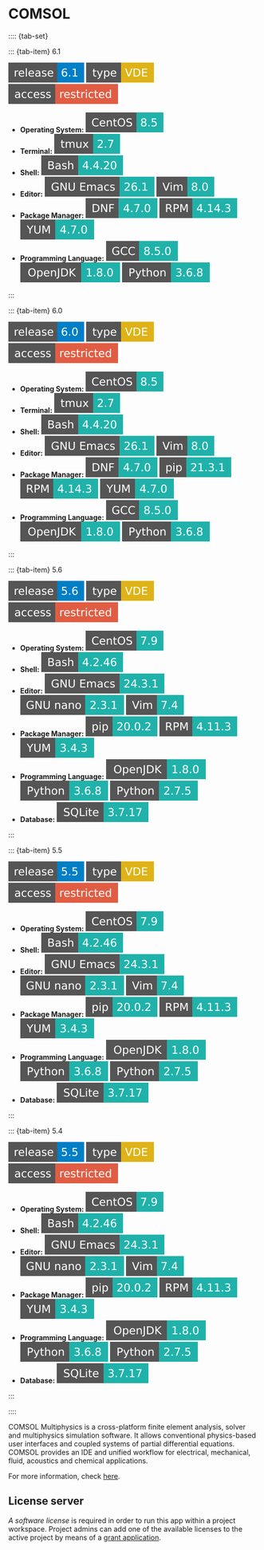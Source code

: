 # COMSOL

:::: {tab-set}

::: {tab-item} 6.1

[![COMSOL v6.1](badges/release-6.1-blue.svg)](https://cloud.sdu.dk/app/jobs/create?app=comsol&version=6.1)
![type](badges/type-VDE-yellow.svg)
![access](badges/access-restricted-red.svg)
* **Operating System:** ![](./badges/CentOS-8.5-lightseagreen.svg)
* **Terminal:** ![](./badges/tmux-2.7-lightseagreen.svg)
* **Shell:** ![](./badges/bash-4.4.20-lightseagreen.svg)
* **Editor:** ![](./badges/emacs-26.1-lightseagreen.svg) ![](./badges/vim-8.0-lightseagreen.svg)
* **Package Manager:** ![](./badges/dnf-4.7.0-lightseagreen.svg) ![](./badges/rpm-4.14.3-lightseagreen.svg) ![](./badges/yum-4.7.0-lightseagreen.svg)
* **Programming Language:** ![](./badges/GCC-8.5.0-lightseagreen.svg) ![](./badges/OpenJDK-1.8.0-lightseagreen.svg) ![](./badges/Python-3.6.8-lightseagreen.svg)

:::

::: {tab-item} 6.0

[![COMSOL v6.0](badges/release-6.0-blue.svg)](https://cloud.sdu.dk/app/jobs/create?app=comsol&version=6.0)
![type](badges/type-VDE-yellow.svg)
![access](badges/access-restricted-red.svg)
* **Operating System:** ![](./badges/CentOS-8.5-lightseagreen.svg)
* **Terminal:** ![](./badges/tmux-2.7-lightseagreen.svg)
* **Shell:** ![](./badges/bash-4.4.20-lightseagreen.svg)
* **Editor:** ![](./badges/emacs-26.1-lightseagreen.svg) ![](./badges/vim-8.0-lightseagreen.svg)
* **Package Manager:** ![](./badges/dnf-4.7.0-lightseagreen.svg) ![](./badges/pip-21.3.1-lightseagreen.svg) ![](./badges/rpm-4.14.3-lightseagreen.svg) ![](./badges/yum-4.7.0-lightseagreen.svg)
* **Programming Language:** ![](./badges/GCC-8.5.0-lightseagreen.svg) ![](./badges/OpenJDK-1.8.0-lightseagreen.svg) ![](./badges/Python-3.6.8-lightseagreen.svg)

:::

::: {tab-item} 5.6

[![COMSOL v5.6](badges/release-5.6-blue.svg)](https://cloud.sdu.dk/app/jobs/create?app=comsol&version=5.6)
![type](badges/type-VDE-yellow.svg)
![access](badges/access-restricted-red.svg)
* **Operating System:** ![](./badges/CentOS-7.9-lightseagreen.svg)
* **Shell:** ![](./badges/bash-4.2.46-lightseagreen.svg)
* **Editor:** ![](./badges/emacs-24.3.1-lightseagreen.svg) ![](./badges/nano-2.3.1-lightseagreen.svg) ![](./badges/vim-7.4-lightseagreen.svg)
* **Package Manager:** ![](./badges/pip-20.0.2-lightseagreen.svg) ![](./badges/rpm-4.11.3-lightseagreen.svg) ![](./badges/yum-3.4.3-lightseagreen.svg)
* **Programming Language:** ![](./badges/OpenJDK-1.8.0-lightseagreen.svg) ![](./badges/Python-3.6.8-lightseagreen.svg) ![](./badges/Python-2.7.5-lightseagreen.svg)
* **Database:** ![](./badges/SQLite-3.7.17-lightseagreen.svg)

:::

::: {tab-item} 5.5

[![COMSOL v5.5](badges/release-5.5-blue.svg)](https://cloud.sdu.dk/app/jobs/create?app=comsol&version=5.5)
![type](badges/type-VDE-yellow.svg)
![access](badges/access-restricted-red.svg)
* **Operating System:** ![](./badges/CentOS-7.9-lightseagreen.svg)
* **Shell:** ![](./badges/bash-4.2.46-lightseagreen.svg)
* **Editor:** ![](./badges/emacs-24.3.1-lightseagreen.svg) ![](./badges/nano-2.3.1-lightseagreen.svg) ![](./badges/vim-7.4-lightseagreen.svg)
* **Package Manager:** ![](./badges/pip-20.0.2-lightseagreen.svg) ![](./badges/rpm-4.11.3-lightseagreen.svg) ![](./badges/yum-3.4.3-lightseagreen.svg)
* **Programming Language:** ![](./badges/OpenJDK-1.8.0-lightseagreen.svg) ![](./badges/Python-3.6.8-lightseagreen.svg) ![](./badges/Python-2.7.5-lightseagreen.svg)
* **Database:** ![](./badges/SQLite-3.7.17-lightseagreen.svg)

:::

::: {tab-item} 5.4

[![COMSOL v5.4](badges/release-5.5-blue.svg)](https://cloud.sdu.dk/app/jobs/create?app=comsol&version=5.4)
![type](badges/type-VDE-yellow.svg)
![access](badges/access-restricted-red.svg)
* **Operating System:** ![](./badges/CentOS-7.9-lightseagreen.svg)
* **Shell:** ![](./badges/bash-4.2.46-lightseagreen.svg)
* **Editor:** ![](./badges/emacs-24.3.1-lightseagreen.svg) ![](./badges/nano-2.3.1-lightseagreen.svg) ![](./badges/vim-7.4-lightseagreen.svg)
* **Package Manager:** ![](./badges/pip-20.0.2-lightseagreen.svg) ![](./badges/rpm-4.11.3-lightseagreen.svg) ![](./badges/yum-3.4.3-lightseagreen.svg)
* **Programming Language:** ![](./badges/OpenJDK-1.8.0-lightseagreen.svg) ![](./badges/Python-3.6.8-lightseagreen.svg) ![](./badges/Python-2.7.5-lightseagreen.svg)
* **Database:** ![](./badges/SQLite-3.7.17-lightseagreen.svg)

:::

::::

COMSOL Multiphysics is a cross-platform finite element analysis, solver and multiphysics simulation software. It allows conventional physics-based user interfaces and coupled systems of partial differential equations. COMSOL provides an IDE and unified workflow for electrical, mechanical, fluid, acoustics and chemical applications.

For more information, check [here](https://www.comsol.dk/).

## License server

_A software license_ is required in order to run this app within a project workspace. Project admins can add one of the available licenses to the active project by means of a [grant application](../guide/resources-grant.md).
